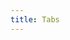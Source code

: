 ```yaml
---
title: Tabs
---
```


<!--
The reference doc content is generated automatically from the source code.
To update this section, update the doc blocks in the source code
-->
